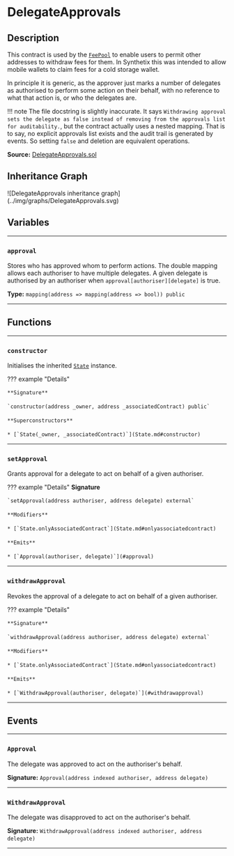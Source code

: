 # DelegateApprovals

## Description

This contract is used by the [`FeePool`](FeePool.md) to enable users to permit other addresses to withdraw fees for them. In Synthetix this was intended to allow mobile wallets to claim fees for a cold storage wallet.

In principle it is generic, as the approver just marks a number of delegates as authorised to perform some action on their behalf, with no reference to what that action is, or who the delegates are.

!!! note
    The file docstring is slightly inaccurate. It says `Withdrawing approval sets the delegate as false instead of removing from the approvals list for auditability.`, but the contract actually uses a nested mapping. That is to say, no explicit approvals list exists and the audit trail is generated by events. So setting `false` and deletion are equivalent operations.

**Source:** [DelegateApprovals.sol](https://github.com/Synthetixio/synthetix/blob/master/contracts/DelegateApprovals.sol)

<section-sep />

## Inheritance Graph

<centered-image>
    ![DelegateApprovals inheritance graph](../img/graphs/DelegateApprovals.svg)
</centered-image>

<section-sep />

## Variables

---

### `approval`

Stores who has approved whom to perform actions. The double mapping allows each authoriser to have multiple delegates. A given delegate is authorised by an authoriser when `approval[authoriser][delegate]` is true.

**Type:** `mapping(address => mapping(address => bool)) public`

---

<section-sep />

## Functions

---

### `constructor`

Initialises the inherited [`State`](State.md) instance.

??? example "Details"

    **Signature**
    
    `constructor(address _owner, address _associatedContract) public`

    **Superconstructors**

    * [`State(_owner, _associatedContract)`](State.md#constructor)

---

### `setApproval`

Grants approval for a delegate to act on behalf of a given authoriser.

??? example "Details"
    **Signature**

    `setApproval(address authoriser, address delegate) external`

    **Modifiers**

    * [`State.onlyAssociatedContract`](State.md#onlyassociatedcontract)

    **Emits**

    * [`Approval(authoriser, delegate)`](#approval)

---

### `withdrawApproval`

Revokes the approval of a delegate to act on behalf of a given authoriser.

??? example "Details"

    **Signature**
    
    `withdrawApproval(address authoriser, address delegate) external`
    
    **Modifiers**

    * [`State.onlyAssociatedContract`](State.md#onlyassociatedcontract)

    **Emits**

    * [`WithdrawApproval(authoriser, delegate)`](#withdrawapproval)

---

<section-sep />

## Events

---

### `Approval`

The delegate was approved to act on the authoriser's behalf.

**Signature:** `Approval(address indexed authoriser, address delegate)`

---

### `WithdrawApproval`

The delegate was disapproved to act on the authoriser's behalf.

**Signature:** `WithdrawApproval(address indexed authoriser, address delegate)`

---

<section-sep />
